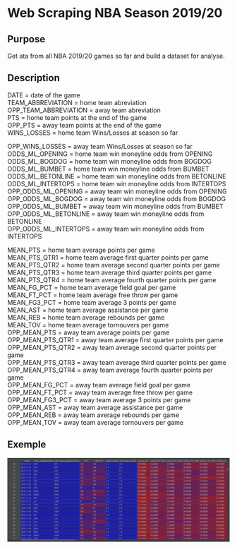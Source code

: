 # Web Scraping NBA Season 2019/20

## Purpose
 Get ata from all NBA 2019/20 games so far and build a dataset for analyse.

 ## Description

 DATE = date of the game  
 TEAM_ABBREVIATION = home team abreviation  
 OPP_TEAM_ABBREVIATION = away team abreviation  
 PTS = home team points at the end of the game  
 OPP_PTS = away team points at the end of the game  
 WINS_LOSSES = home team Wins/Losses at season so far  

 OPP_WINS_LOSSES = away team Wins/Losses at season so far  
 ODDS_ML_OPENING = home team win moneyline odds from OPENING  
 ODDS_ML_BOGDOG = home team win moneyline odds from BOGDOG  
 ODDS_ML_BUMBET = home team win moneyline odds from BUMBET  
 ODDS_ML_BETONLINE = home team win moneyline odds from BETONLINE  
 ODDS_ML_INTERTOPS = home team win moneyline odds from INTERTOPS  
 OPP_ODDS_ML_OPENING = away team win moneyline odds from OPENING  
 OPP_ODDS_ML_BOGDOG = away team win moneyline odds from BOGDOG  
 OPP_ODDS_ML_BUMBET = away team win moneyline odds from BUMBET  
 OPP_ODDS_ML_BETONLINE = away team win moneyline odds from BETONLINE  
 OPP_ODDS_ML_INTERTOPS = away team win moneyline odds from INTERTOPS  

 MEAN_PTS = home team average points per game  
 MEAN_PTS_QTR1 = home team average first quarter points per game  
 MEAN_PTS_QTR2 = home team average second quarter points per game  
 MEAN_PTS_QTR3 = home team average third quarter points per game  
 MEAN_PTS_QTR4 = home team average fourth quarter points per game  
 MEAN_FG_PCT =  home team average field goal per game  
 MEAN_FT_PCT = home team average free throw per game  
 MEAN_FG3_PCT = home team average 3 points per game  
 MEAN_AST = home team average assistance per game  
 MEAN_REB = home team average rebounds per game  
 MEAN_TOV = home team average tornouvers per game  
 OPP_MEAN_PTS = away team average points per game  
 OPP_MEAN_PTS_QTR1 = away team average first quarter points per game  
 OPP_MEAN_PTS_QTR2 = away team average second quarter points per game  
 OPP_MEAN_PTS_QTR3 = away team average third quarter points per game  
 OPP_MEAN_PTS_QTR4 = away team average fourth quarter points per game  
 OPP_MEAN_FG_PCT =  away team average field goal per game  
 OPP_MEAN_FT_PCT = away team average free throw per game  
 OPP_MEAN_FG3_PCT = away team average 3 points per game  
 OPP_MEAN_AST = away team average assistance per game  
 OPP_MEAN_REB = away team average rebounds per game  
 OPP_MEAN_TOV = away team average tornouvers per game  

## Exemple
![](Dataset.PNG)

